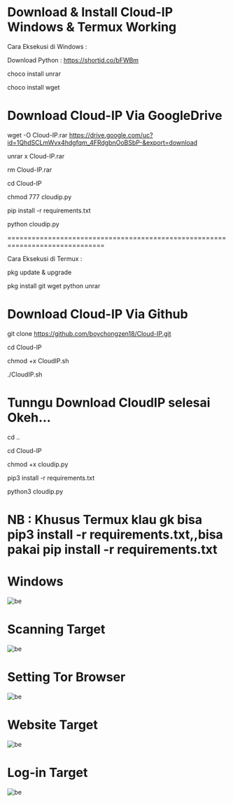 # Download & Install Cloud-IP Windows & Termux Working

Cara Eksekusi di Windows :

Download Python : https://shortid.co/bFWBm

choco install unrar

choco install wget


# Download Cloud-IP Via GoogleDrive

wget -O Cloud-IP.rar https://drive.google.com/uc?id=1QhdSCLmWvx4hdgfqm_4FRdgbnOoBSbP-&export=download

unrar x Cloud-IP.rar

rm Cloud-IP.rar

cd Cloud-IP

chmod 777 cloudip.py

pip install -r requirements.txt

python cloudip.py

==============================================================================

Cara Eksekusi di Termux :

pkg update & upgrade

pkg install git wget python unrar 

# Download Cloud-IP Via Github

git clone https://github.com/boychongzen18/Cloud-IP.git

cd Cloud-IP

chmod +x CloudIP.sh

./CloudIP.sh

# Tunngu Download CloudIP selesai Okeh...

cd ..
 
cd Cloud-IP 

chmod +x cloudip.py

pip3 install -r requirements.txt

python3 cloudip.py

# NB : Khusus Termux klau gk bisa pip3 install -r requirements.txt,,bisa pakai pip install -r requirements.txt

# Windows
![be](https://raw.githubusercontent.com/boychongzen18/Cloud-IP/master/tampilan.png)
# Scanning Target
![be](https://raw.githubusercontent.com/boychongzen18/Cloud-IP/master/scanning-target.png)
# Setting Tor Browser
![be](https://raw.githubusercontent.com/boychongzen18/Cloud-IP/master/setting-tor-browser.png)
# Website Target
![be](https://raw.githubusercontent.com/boychongzen18/Cloud-IP/master/target.png)
# Log-in Target
![be](https://raw.githubusercontent.com/boychongzen18/Cloud-IP/master/log-in.png)
